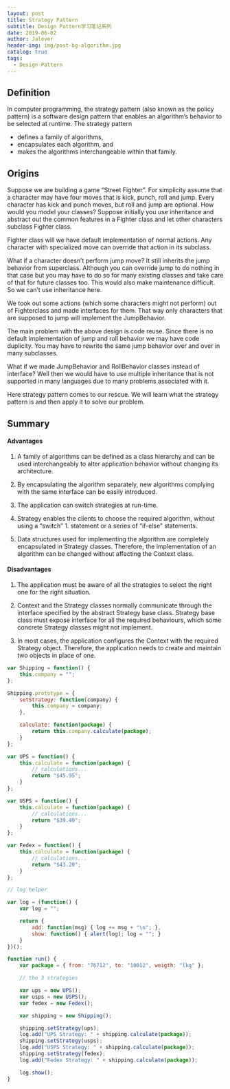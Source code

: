 ```yaml
---
layout: post
title: Strategy Pattern
subtitle: Design Pattern学习笔记系列
date: 2019-06-02
author: Jalever
header-img: img/post-bg-algorithm.jpg
catalog: true
tags:
  - Design Pattern
---
```


## Definition
In computer programming, the strategy pattern (also known as the policy pattern) is a software design pattern that enables an algorithm’s behavior to be selected at runtime. The strategy pattern
- defines a family of algorithms,
- encapsulates each algorithm, and
- makes the algorithms interchangeable within that family.

## Origins
Suppose we are building a game “Street Fighter”. For simplicity assume that a character may have four moves that is kick, punch, roll and jump. Every character has kick and punch moves, but roll and jump are optional. How would you model your classes? Suppose initially you use inheritance and abstract out the common features in a Fighter class and let other characters subclass Fighter class.

Fighter class will we have default implementation of normal actions. Any character with specialized move can override that action in its subclass.

What if a character doesn’t perform jump move? It still inherits the jump behavior from superclass. Although you can override jump to do nothing in that case but you may have to do so for many existing classes and take care of that for future classes too. This would also make maintenance difficult. So we can’t use inheritance here.

We took out some actions (which some characters might not perform) out of Fighterclass and made interfaces for them. That way only characters that are supposed to jump will implement the JumpBehavior.

The main problem with the above design is code reuse. Since there is no default implementation of jump and roll behavior we may have code duplicity. You may have to rewrite the same jump behavior over and over in many subclasses.

What if we made JumpBehavior and RollBehavior classes instead of interface? Well then we would have to use multiple inheritance that is not supported in many languages due to many problems associated with it.

Here strategy pattern comes to our rescue. We will learn what the strategy pattern is and then apply it to solve our problem.

## Summary
#### Advantages
1. A family of algorithms can be defined as a class hierarchy and can be used interchangeably to alter application behavior without changing its architecture.

2. By encapsulating the algorithm separately, new algorithms complying with the same interface can be easily introduced.

3. The application can switch strategies at run-time.

4. Strategy enables the clients to choose the required algorithm, without using a “switch” 1. statement or a series of “if-else” statements.

5. Data structures used for implementing the algorithm are completely encapsulated in Strategy classes. Therefore, the implementation of an algorithm can be changed without affecting the Context class.

#### Disadvantages
1. The application must be aware of all the strategies to select the right one for the right situation.

2. Context and the Strategy classes normally communicate through the interface specified by the abstract Strategy base class. Strategy base class must expose interface for all the required behaviours, which some concrete Strategy classes might not implement.

3. In most cases, the application configures the Context with the required Strategy object. Therefore, the application needs to create and maintain two objects in place of one.

```js
var Shipping = function() {
    this.company = "";
};

Shipping.prototype = {
    setStrategy: function(company) {
        this.company = company;
    },

    calculate: function(package) {
        return this.company.calculate(package);
    }
};

var UPS = function() {
    this.calculate = function(package) {
        // calculations...
        return "$45.95";
    }
};

var USPS = function() {
    this.calculate = function(package) {
        // calculations...
        return "$39.40";
    }
};

var Fedex = function() {
    this.calculate = function(package) {
        // calculations...
        return "$43.20";
    }
};

// log helper

var log = (function() {
    var log = "";

    return {
        add: function(msg) { log += msg + "\n"; },
        show: function() { alert(log); log = ""; }
    }
})();

function run() {
    var package = { from: "76712", to: "10012", weigth: "lkg" };

    // the 3 strategies

    var ups = new UPS();
    var usps = new USPS();
    var fedex = new Fedex();

    var shipping = new Shipping();

    shipping.setStrategy(ups);
    log.add("UPS Strategy: " + shipping.calculate(package));
    shipping.setStrategy(usps);
    log.add("USPS Strategy: " + shipping.calculate(package));
    shipping.setStrategy(fedex);
    log.add("Fedex Strategy: " + shipping.calculate(package));

    log.show();
}
```
